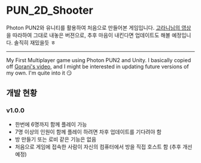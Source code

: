 # PUN_2D_Shooter
 
Photon PUN2와 유니티를 활용하여 처음으로 만들어본 게임입니다.
[고라니님의 영상](https://youtu.be/9Bn1C9O0hzY) 을 따라하여 그대로 내놓은 버젼으로,
추후 마음이 내킨다면 업데이트도 해볼 예정입니다.
솔직히 재밌을듯 ㅎ

-----

My First Multiplayer game using Photon PUN2 and Unity.
I basically copied off [Gorani's video](https://youtu.be/9Bn1C9O0hzY),
and I might be interested in updating future versions of my own.
I'm quite into it 😏

## 개발 현황
### v1.0.0
- 한번에 6명까지 함께 플레이 가능
- 7명 이상의 인원이 함께 플레이 하려면 차후 업데이트를 기다려야 함
- 방 만들기 또는 로비 같은 기능은 없음
- 처음으로 게임에 접속한 사람이 자신의 컴퓨터에서 방을 직접 호스트 함 (추후 개선 예정)